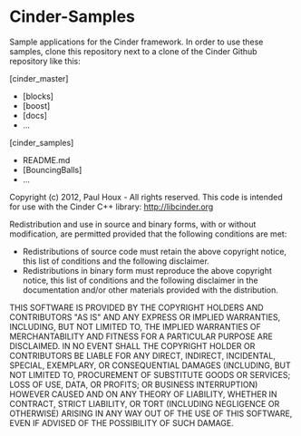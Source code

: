 Cinder-Samples
==============

Sample applications for the Cinder framework. In order to use these samples, clone this repository next to a clone of the Cinder Github repository like this:

[cinder_master]
* [blocks]
* [boost]
* [docs]
* ...

[cinder_samples]
* README.md
* [BouncingBalls]
* ...


Copyright (c) 2012, Paul Houx - All rights reserved. This code is intended for use with the Cinder C++ library: http://libcinder.org

Redistribution and use in source and binary forms, with or without modification, are permitted provided that the following conditions are met:

* Redistributions of source code must retain the above copyright notice, this list of conditions and the following disclaimer.
* Redistributions in binary form must reproduce the above copyright notice, this list of conditions and the following disclaimer in the documentation and/or other materials provided with the distribution.

THIS SOFTWARE IS PROVIDED BY THE COPYRIGHT HOLDERS AND CONTRIBUTORS "AS IS" AND ANY EXPRESS OR IMPLIED WARRANTIES, INCLUDING, BUT NOT LIMITED TO, THE IMPLIED WARRANTIES OF MERCHANTABILITY AND FITNESS FOR A PARTICULAR PURPOSE ARE DISCLAIMED. IN NO EVENT SHALL THE COPYRIGHT HOLDER OR CONTRIBUTORS BE LIABLE FOR ANY DIRECT, INDIRECT, INCIDENTAL, SPECIAL, EXEMPLARY, OR CONSEQUENTIAL DAMAGES (INCLUDING, BUT NOT LIMITED TO, PROCUREMENT OF SUBSTITUTE GOODS OR SERVICES; LOSS OF USE, DATA, OR PROFITS; OR BUSINESS INTERRUPTION) HOWEVER CAUSED AND ON ANY THEORY OF LIABILITY, WHETHER IN CONTRACT, STRICT LIABILITY, OR TORT (INCLUDING NEGLIGENCE OR OTHERWISE) ARISING IN ANY WAY OUT OF THE USE OF THIS SOFTWARE, EVEN IF ADVISED OF THE POSSIBILITY OF SUCH DAMAGE.


